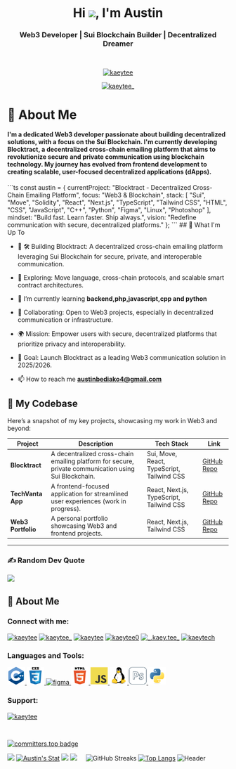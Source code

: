 
<h1 align="center">Hi <img src="https://raw.githubusercontent.com/MartinHeinz/MartinHeinz/master/wave.gif" width="30px">, I'm Austin</h1> 
<h3 align="center">Web3 Developer | Sui Blockchain Builder | Decentralized Dreamer</h3>
<br>


<p align="center"> <a href="https://github.com/ryo-ma/github-profile-trophy"><img src="https://github-profile-trophy.vercel.app/?username=kaeytee" alt="kaeytee" /></a> </p>

<p align="center"> <a href="https://twitter.com/kaeytee_" target="blank"><img src="https://img.shields.io/twitter/follow/kaeytee_?logo=twitter&style=for-the-badge" alt="kaeytee_" /></a> </p>
<h1>🧠 About Me</h1>
<h4>I'm a dedicated Web3 developer passionate about building decentralized solutions, with a focus on the Sui Blockchain. I'm currently developing Blocktract, a decentralized cross-chain emailing platform that aims to revolutionize secure and private communication using blockchain technology. My journey has evolved from frontend development to creating scalable, user-focused decentralized applications (dApps).</h4>
```ts
const austin = {
  currentProject: "Blocktract - Decentralized Cross-Chain Emailing Platform",
  focus: "Web3 & Blockchain",
  stack: [
    "Sui",
    "Move",
    "Solidity",
    "React",
    "Next.js",
    "TypeScript",
    "Tailwind CSS",
    "HTML",
    "CSS",
    "JavaScript",
    "C++",
    "Python",
    "Figma",
    "Linux",
    "Photoshop"
  ],
  mindset: "Build fast. Learn faster. Ship always.",
  vision: "Redefine communication with secure, decentralized platforms."
};
```
## 🚀 What I'm Up To

- 🔭 🛠️ Building Blocktract: A decentralized cross-chain emailing platform leveraging Sui Blockchain for secure, private, and interoperable communication.

- 🧩 Exploring: Move language, cross-chain protocols, and scalable smart contract architectures.

- 🌱 I’m currently learning **backend,php,javascript,cpp and python**

- 👯 Collaborating: Open to Web3 projects, especially in decentralized communication or infrastructure.
 
- 🌍 Mission: Empower users with secure, decentralized platforms that prioritize privacy and interoperability.

- 🎯 Goal: Launch Blocktract as a leading Web3 communication solution in 2025/2026.

- 📫 How to reach me **austinbediako4@gmail.com**

## 📂 My Codebase

Here’s a snapshot of my key projects, showcasing my work in Web3 and beyond:

| Project | Description | Tech Stack | Link |
|---------|-------------|------------|------|
| **Blocktract** | A decentralized cross-chain emailing platform for secure, private communication using Sui Blockchain. | Sui, Move, React, TypeScript, Tailwind CSS | [GitHub Repo](https://github.com/kaeytee/blocktract) |
| **TechVanta App** | A frontend-focused application for streamlined user experiences (work in progress). | React, Next.js, TypeScript, Tailwind CSS | [GitHub Repo](https://github.com/kaeytee/techvanta) |
| **Web3 Portfolio** | A personal portfolio showcasing Web3 and frontend projects. | React, Next.js, Tailwind CSS | [GitHub Repo](https://github.com/kaeytee/portfolio) |

---



### ✍️ Random Dev Quote
![](https://quotes-github-readme.vercel.app/api?type=horizontal&theme=tokyonight)

## 🧠 About Me
<h3 align="left">Connect with me:</h3>
<p align="left">
<a href="https://dev.to/kaeytee" target="blank"><img align="center" src="https://raw.githubusercontent.com/rahuldkjain/github-profile-readme-generator/master/src/images/icons/Social/devto.svg" alt="kaeytee" height="30" width="40" /></a>
<a href="https://twitter.com/kaeytee_" target="blank"><img align="center" src="https://raw.githubusercontent.com/rahuldkjain/github-profile-readme-generator/master/src/images/icons/Social/twitter.svg" alt="kaeytee_" height="30" width="40" /></a>
<a href="https://linkedin.com/in/kaeytee" target="blank"><img align="center" src="https://raw.githubusercontent.com/rahuldkjain/github-profile-readme-generator/master/src/images/icons/Social/linked-in-alt.svg" alt="kaeytee" height="30" width="40" /></a>
<a href="https://fb.com/kaeytee0" target="blank"><img align="center" src="https://raw.githubusercontent.com/rahuldkjain/github-profile-readme-generator/master/src/images/icons/Social/facebook.svg" alt="kaeytee0" height="30" width="40" /></a>
<a href="https://instagram.com/_.kaey.tee_" target="blank"><img align="center" src="https://raw.githubusercontent.com/rahuldkjain/github-profile-readme-generator/master/src/images/icons/Social/instagram.svg" alt="_.kaey.tee_" height="30" width="40" /></a>
<a href="https://www.youtube.com/channel/UC1Y6UpRY0QewqMFu3Hm55AQ" target="blank"><img align="center" src="https://raw.githubusercontent.com/rahuldkjain/github-profile-readme-generator/master/src/images/icons/Social/youtube.svg" alt="kaeytech" height="30" width="40" /></a>
</p>

<h3 align="left">Languages and Tools:</h3>
<p align="left"> <a href="https://www.w3schools.com/cpp/" target="_blank" rel="noreferrer"> <img src="https://raw.githubusercontent.com/devicons/devicon/master/icons/cplusplus/cplusplus-original.svg" alt="cplusplus" width="40" height="40"/> </a> <a href="https://www.w3schools.com/css/" target="_blank" rel="noreferrer"> <img src="https://raw.githubusercontent.com/devicons/devicon/master/icons/css3/css3-original-wordmark.svg" alt="css3" width="40" height="40"/> </a> <a href="https://www.figma.com/" target="_blank" rel="noreferrer"> <img src="https://www.vectorlogo.zone/logos/figma/figma-icon.svg" alt="figma" width="40" height="40"/> </a> <a href="https://www.w3.org/html/" target="_blank" rel="noreferrer"> <img src="https://raw.githubusercontent.com/devicons/devicon/master/icons/html5/html5-original-wordmark.svg" alt="html5" width="40" height="40"/> </a> <a href="https://developer.mozilla.org/en-US/docs/Web/JavaScript" target="_blank" rel="noreferrer"> <img src="https://raw.githubusercontent.com/devicons/devicon/master/icons/javascript/javascript-original.svg" alt="javascript" width="40" height="40"/> </a> <a href="https://www.linux.org/" target="_blank" rel="noreferrer"> <img src="https://raw.githubusercontent.com/devicons/devicon/master/icons/linux/linux-original.svg" alt="linux" width="40" height="40"/> </a> <a href="https://www.photoshop.com/en" target="_blank" rel="noreferrer"> <img src="https://raw.githubusercontent.com/devicons/devicon/master/icons/photoshop/photoshop-line.svg" alt="photoshop" width="40" height="40"/> </a> <a href="https://www.python.org" target="_blank" rel="noreferrer"> <img src="https://raw.githubusercontent.com/devicons/devicon/master/icons/python/python-original.svg" alt="python" width="40" height="40"/> </a> </p>
<h3 align="left">Support:</h3>
<p><a href="https://www.buymeacoffee.com/kaeytee"> <img align="center" src="https://cdn.buymeacoffee.com/buttons/v2/default-yellow.png" height="50" width="210" alt="kaeytee"></a></p>
<br>

[![committers.top badge](https://user-badge.committers.top/ghana_private/Kaeytee.svg)](https://user-badge.committers.top/ghana_private/Kaeytee)

![](https://github-profile-summary-cards.vercel.app/api/cards/profile-details?username=Kaeytee)
[![Austin's Stat](https://github-readme-stats.vercel.app/api?username=kaeytee&show_icons=true)](https://github.com/kaeytee) 
![](https://github-profile-summary-cards.vercel.app/api/cards/repos-per-language?username=Kaeytee)
![](https://github-profile-summary-cards.vercel.app/api/cards/most-commit-language?username=kaeytee)
&nbsp;&nbsp;&nbsp;
![GitHub Streaks](http://github-readme-streak-stats.herokuapp.com?user=kaeytee)
[![Top Langs](https://github-readme-stats.vercel.app/api/top-langs/?username=kaeytee&layout=compact&langs_count=10&count-private=true)](https://github.com/kaeytee)
![Header](./octocat-1717491924695.png)

